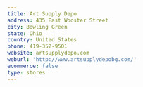 ```yaml
---
title: Art Supply Depo
address: 435 East Wooster Street
city: Bowling Green
state: Ohio
country: United States
phone: 419-352-9501
website: artsupplydepo.com
weburl: 'http://www.artsupplydepobg.com/'
ecommerce: false
type: stores
---
```


